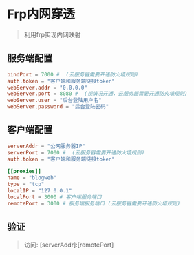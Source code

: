 # Frp内网穿透

> 利用frp实现内网映射

## 服务端配置
```toml
bindPort = 7000 #  (云服务器需要开通防火墙规则)
auth.token = "客户端和服务端链接token"
webServer.addr = "0.0.0.0"
webServer.port = 8080 #  (视情况开通，云服务器需要开通防火墙规则)
webServer.user = "后台登陆用户名"
webServer.password = "后台登陆密码"
```

## 客户端配置
```toml
serverAddr = "公网服务器IP"
serverPort = 7000 #  (云服务器需要开通防火墙规则)
auth.token = "客户端和服务端链接token"

[[proxies]]
name = "blogweb"
type = "tcp"
localIP = "127.0.0.1"
localPort = 3000 # 客户端服务端口
remotePort = 3000 # 服务端服务端口 (云服务器需要开通防火墙规则)
```

## 验证

> 访问: [serverAddr]:[remotePort]